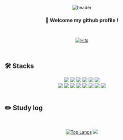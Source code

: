 <div align=center>
  
  ![header](https://capsule-render.vercel.app/api?type=cylinder&color=000000&height=150&section=header&text=Returnmakdo&fontColor=ffffff&fontSize=70&animation=fadeIn&fontAlignY=55)
</div>
<div align=center>

  ###  :wave: Welcome my github profile !
</div>
<br/>
<div align=center>
  
[![Hits](https://hits.seeyoufarm.com/api/count/incr/badge.svg?url=https%3A%2F%2Fgithub.com%2FReturnmakdo&count_bg=%23000000&title_bg=%23413F3F&icon=github.svg&icon_color=%23E7E7E7&title=Github+Visitors&edge_flat=false)](https://hits.seeyoufarm.com)
</div>
<br/>

## 🛠️ Stacks

<div align="center">
    <img src="https://img.shields.io/badge/ReactJs-61DAFB?style=for-the-badge&logo=React&logoColor=black"/>
    <img src="https://img.shields.io/badge/Redux-764ABC?style=for-the-badge&logo=Redux&logoColor=white">
    <img src="https://img.shields.io/badge/TanstackQuery-FF4154?style=for-the-badge&logo=TanstackQuery&logoColor=white">
    <img src="https://img.shields.io/badge/ReduxToolkit-764ABC?style=for-the-badge&logo=Redux&logoColor=white">
    <img src="https://img.shields.io/badge/Recoil-7E7E7E?style=for-the-badge&logo=Recoil&logoColor=white">
    <img src="https://img.shields.io/badge/styled-components-DB7093?style=for-the-badge&logo=styled-components&logoColor=white">
    <br />
    <img src="https://img.shields.io/badge/HTML5-E34F26?style=for-the-badge&logo=HTML5&logoColor=white" />
    <img src="https://img.shields.io/badge/CSS3-1572B6?style=for-the-badge&logo=CSS3&logoColor=white" />
    <img src="https://img.shields.io/badge/JavaScript-F7DF1E?style=for-the-badge&logo=JavaScript&logoColor=black">
    <img src="https://img.shields.io/badge/TypeScript-3178C6?style=for-the-badge&logo=TypeScript&logoColor=white">
    <img src="https://img.shields.io/badge/Firebase-FFCA28?style=for-the-badge&logo=Firebase&logoColor=black">
    <img src="https://img.shields.io/badge/VueJs-4FC08D?style=for-the-badge&logo=Vue.js&logoColor=white"/>
    <img src="https://img.shields.io/badge/PHP-777BB4?style=for-the-badge&logo=php&logoColor=white"/>
    <img src="https://img.shields.io/badge/Next.js-000000?style=for-the-badge&logo=Next.js&logoColor=white">
</div>
<br/>

## :pencil2: Study log
<br/>
<div flex-column="row" display="flex" align="center">
  
  [![Top Langs](https://github-readme-stats.vercel.app/api/top-langs/?username=Returnmakdo)](https://github.com/anuraghazra/github-readme-stats)
  <img src="https://github-readme-stats.vercel.app/api?username=Returnmakdo&show_icons=true&theme=dracula"/>
    
  <!-- [![Velog's GitHub stats](https://velog-readme-stats.vercel.app/api?name=ahn970)](https://github.com/eungyeole/velog-readme-stats) -->
</div>
